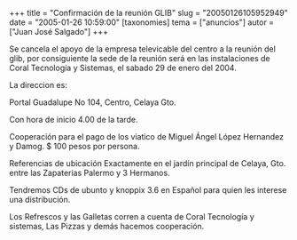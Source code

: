 +++
title = "Confirmación de la reunión GLIB"
slug = "20050126105952949"
date = "2005-01-26 10:59:00"
[taxonomies]
tema = ["anuncios"]
autor = ["Juan José Salgado"]
+++

Se cancela el apoyo de la empresa televicable del centro a la reunión
del glib, por consiguiente la sede de la reunión será en las
instalaciones de Coral Tecnología y Sistemas, el sabado 29 de enero del
2004.

<!-- more -->
La direccion es:

Portal Guadalupe No 104, Centro, Celaya Gto.

Con hora de inicio 4.00 de la tarde.

Cooperación para el pago de los viatico de Miguel Ángel López Hernandez
y Damog. $ 100 pesos por persona.

Referencias de ubicación Exactamente en el jardín principal de Celaya,
Gto. entre las Zapaterias Palermo y 3 Hermanos.

Tendremos CDs de ubunto y knoppix 3.6 en Español para quien les interese
una distribución.

Los Refrescos y las Galletas corren a cuenta de Coral Tecnología y
sistemas, Las Pizzas y demás hacemos cooperación.


